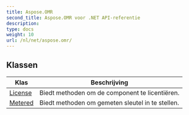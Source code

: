 ```yaml
---
title: Aspose.OMR
second_title: Aspose.OMR voor .NET API-referentie
description: 
type: docs
weight: 10
url: /nl/net/aspose.omr/
---
```



## Klassen

| Klas | Beschrijving |
| --- | --- |
| [License](./license/) | Biedt methoden om de component te licentiëren. |
| [Metered](./metered/) | Biedt methoden om gemeten sleutel in te stellen. |


